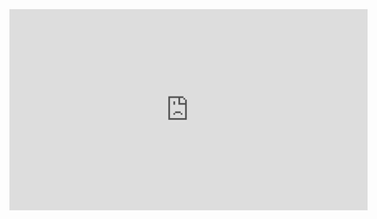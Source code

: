 <iframe src="https://www.youtube.com/watch?v=kTGFaz15fmM" width="640" height="360" frameborder="0" allowfullscreen></iframe>